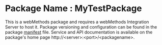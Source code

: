 # Package Name : MyTestPackage
This is a webMethods package and requires a webMethods Integration Server to host it. Package versioning and configuration can be found in the package [manifest](./MyTestPackage/manifest.v3) file. Service and API documentation is available on the package's home page http://&lt;server&gt;:&lt;port&gt;/&lt;packagename>.